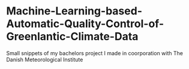 # Machine-Learning-based-Automatic-Quality-Control-of-Greenlantic-Climate-Data
Small snippets of my bachelors project I made in coorporation with The Danish Meteorological Institute
